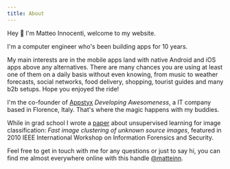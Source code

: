 ```yaml
---
title: About
---
```


Hey 👋 I'm Matteo Innocenti, welcome to my website.

I'm a computer engineer who's been building apps for 10 years.

My main interests are in the mobile apps land with native Android and iOS apps above any alternatives.
There are many chances you are using at least one of them on a daily basis without even knowing, from music to weather forecasts, social networks, food delivery, shopping, tourist guides and many b2b setups. Hope you enjoyed the ride!

I'm the co-founder of [Appstyx](https://appstyx.com?utm_source=matteinn) _Developing Awesomeness_, a IT company based in Florence, Italy. That's where the magic happens with my buddies.

While in grad school I wrote a [paper](https://ieeexplore.ieee.org/document/5711454) about unsupervised learning for image classification: _Fast image clustering of unknown source images_, featured in 2010 IEEE International Workshop on Information Forensics and Security.

Feel free to get in touch with me for any questions or just to say hi, you can find me almost everywhere online with this handle [@matteinn](https://twitter.com/matteinn).
